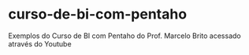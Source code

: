 # curso-de-bi-com-pentaho
Exemplos do Curso de BI com Pentaho do Prof. Marcelo Brito acessado através do Youtube
